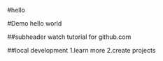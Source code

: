 #hello

#Demo
 hello world

##subheader
watch tutorial for github.com

##local development
1.learn more
2.create projects
